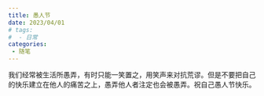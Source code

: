 ```yaml
---
title: 愚人节
date: 2023/04/01
# tags:
#  - 日常
categories:
 - 随笔
---
```

我们经常被生活所愚弄，有时只能一笑置之，用笑声来对抗荒谬。但是不要把自己的快乐建立在他人的痛苦之上，愚弄他人者注定也会被愚弄。祝自己愚人节快乐。